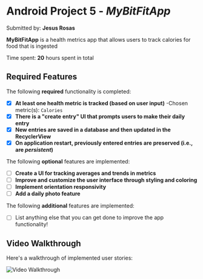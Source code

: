 # Android Project 5 - *MyBitFitApp*

Submitted by: **Jesus Rosas**

**MyBitFitApp** is a health metrics app that allows users to track calories for food that is ingested 

Time spent: **20** hours spent in total

## Required Features

The following **required** functionality is completed:

- [x] **At least one health metric is tracked (based on user input)**
  -Chosen metric(s): `Calories`
- [x] **There is a "create entry" UI that prompts users to make their daily entry**
- [x] **New entries are saved in a database and then updated in the RecyclerView**
- [x] **On application restart, previously entered entries are preserved (i.e., are *persistent*)**
 
The following **optional** features are implemented:

- [ ] **Create a UI for tracking averages and trends in metrics**
- [ ] **Improve and customize the user interface through styling and coloring**
- [ ] **Implement orientation responsivity**
- [ ] **Add a daily photo feature**

The following **additional** features are implemented:

- [ ] List anything else that you can get done to improve the app functionality!

## Video Walkthrough

Here's a walkthrough of implemented user stories:

<img src='MyBitFit.gif' title='Video Walkthrough' width='' alt='Video Walkthrough' />

